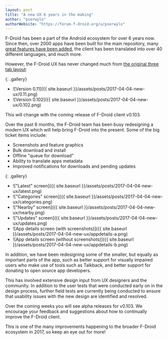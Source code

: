 ```yaml
---
layout: post
title: "A new UX 6 years in the making"
author: "pserwylo"
authorWebsite: "https://forum.f-droid.org/u/pserwylo"
---
```


F-Droid has been a part of the Android ecosystem for over 6 years now.
Since then, over 2000 apps have been built for the main repository,
many [great features have been added](https://gitlab.com/fdroid/fdroidclient/blob/master/CHANGELOG.md),
the client has been translated into over 40 different languages,
and much more.

However, the F-Droid UX has never changed much from [the original three tab layout](https://f-droid.org/posts/f-droid-repository-alpha/):

{: .gallery}
 * ![Version 0.11]({{ site.baseurl }}/assets/posts/2017-04-04-new-ux/0.11.png)
 * ![Version 0.102]({{ site.baseurl }}/assets/posts/2017-04-04-new-ux/0.102.png)

This will change with the coming release of F-Droid client v0.103.

Over the past 6 months, the F-Droid team has been busy redesigning a modern UX which will help bring F-Droid into the present.
Some of the big ticket items include:

 * Screenshots and feature graphics
 * Bulk download and install
 * Offline "queue for download"
 * Ability to translate apps metadata
 * Improved notifications for downloads and pending updates

{: .gallery}
 * !["Latest" screen]({{ site.baseurl }}/assets/posts/2017-04-04-new-ux/latest.png)
 * !["Categories" screen]({{ site.baseurl }}/assets/posts/2017-04-04-new-ux/categories.png)
 * !["Nearby" screen]({{ site.baseurl }}/assets/posts/2017-04-04-new-ux/nearby.png)
 * !["Updates" screen]({{ site.baseurl }}/assets/posts/2017-04-04-new-ux/updates.png)
 * ![App details screen (with screenshots)]({{ site.baseurl }}/assets/posts/2017-04-04-new-ux/appdetails-a.png)
 * ![App details screen (without screenshots)]({{ site.baseurl }}/assets/posts/2017-04-04-new-ux/appdetails-b.png)

In addition, we have been redesigning some of the smaller, but equally as important parts of the app,
such as better support for visually impaired users who make use of tools such as Talkback,
and better support for donating to open source app developers.

This has involved extensive design input from UX designers and the community.
In addition to the user tests that were conducted early on in the design process, further field tests
are currently being conducted to ensure that usability issues with the new design are identified and resolved.

Over the coming weeks you will see alpha releases for v0.103.
We encourage your feedback and suggestions about how to continually improve the F-Droid client. 

This is one of the many improvements happening to the broader F-Droid ecosystem in 2017, so keep an eye out for more!
